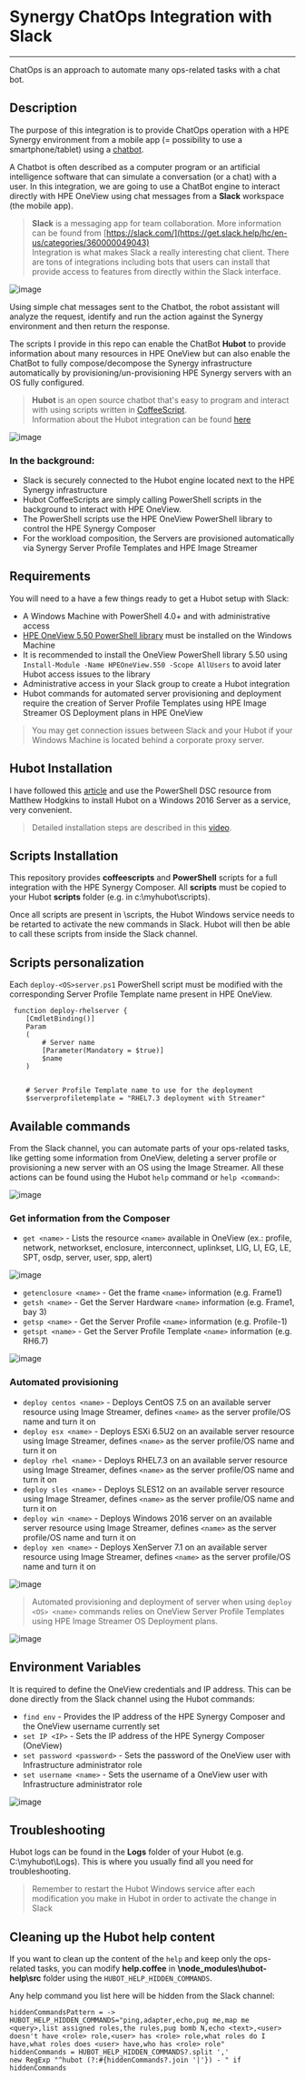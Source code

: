 # Synergy ChatOps Integration with Slack
----

ChatOps is an approach to automate many ops-related tasks with a chat bot. 

## Description

The purpose of this integration is to provide ChatOps operation with a HPE Synergy environment from a mobile app (= possibility to use a smartphone/tablet) using a [chatbot](https://slack.com/apps/A7FTEHPEG-chatbot).

A Chatbot is often described as a computer program or an artificial intelligence software that can simulate a conversation (or a chat) with a user. In this integration, we are going to use a ChatBot engine to interact directly with HPE OneView using chat messages from a **Slack** workspace (the mobile app).  

> **Slack** is a messaging app for team collaboration. More information can be found from [https://slack.com/](https://get.slack.help/hc/en-us/categories/360000049043)   
> Integration is what makes Slack a really interesting chat client. There are tons of integrations including bots that users can install that provide access to features from
> directly within the Slack interface.

![image](https://user-images.githubusercontent.com/13134334/65966111-f67e2900-e45f-11e9-844a-0b2f7ee980b5.png)

Using simple chat messages sent to the Chatbot, the robot assistant will analyze the request, identify and run the action against the Synergy environment and then return the response. 

The scripts I provide in this repo can enable the ChatBot **Hubot** to provide information about many resources in HPE OneView but can also enable the ChatBot to fully compose/decompose the Synergy infrastructure automatically by provisioning/un-provisioning HPE Synergy servers with an OS fully configured.

> **Hubot** is an open source chatbot that's easy to program and interact with using scripts written in [CoffeeScript](https://en.wikipedia.org/wiki/CoffeeScript).  
> Information about the Hubot integration can be found [here](https://slack.com/apps/A0F7XDU93-hubot)

![image](https://user-images.githubusercontent.com/13134334/59511848-9f0b7b80-8eb7-11e9-928a-fb59f04aa28e.png)

### In the background: 
* Slack is securely connected to the Hubot engine located next to the HPE Synergy infrastructure
* Hubot CoffeeScripts are simply calling PowerShell scripts in the background to interact with HPE OneView. 
* The PowerShell scripts use the HPE OneView PowerShell library to control the HPE Synergy Composer 
* For the workload composition, the Servers are provisioned automatically via Synergy Server Profile Templates and HPE Image Streamer 


## Requirements
You will need to a have a few things ready to get a Hubot setup with Slack:

* A Windows Machine with PowerShell 4.0+ and with administrative access
* [HPE OneView 5.50 PowerShell library](https://github.com/HewlettPackard/POSH-HPEOneView) must be installed on the Windows Machine
* It is recommended to install the OneView PowerShell library 5.50 using `Install-Module -Name HPEOneView.550 -Scope AllUsers` to avoid later Hubot access issues to the library  
* Administrative access in your Slack group to create a Hubot integration
* Hubot commands for automated server provisioning and deployment require the creation of Server Profile Templates using HPE Image Streamer OS Deployment plans in HPE OneView

> You may get connection issues between Slack and your Hubot if your Windows Machine is located behind a corporate proxy server.


## Hubot Installation
I have followed this [article](https://hodgkins.io/chatops-on-windows-with-hubot-and-powershell) and use the PowerShell DSC resource from Matthew Hodgkins to install Hubot on a Windows 2016 Server as a service, very convenient. 
> Detailed installation steps are described in this [video](https://www.youtube.com/watch?v=Gh-vYprIo7c).

## Scripts Installation

This repository provides **coffeescripts** and **PowerShell** scripts for a full integration with the HPE Synergy Composer. 
All **scripts** must be copied to your Hubot **scripts** folder (e.g. in c:\myhubot\scripts).  

Once all scripts are present in \scripts, the Hubot Windows service needs to be retarted to activate the new commands in Slack.
Hubot will then be able to call these scripts from inside the Slack channel.

## Scripts personalization
Each `deploy-<OS>server.ps1` PowerShell script must be modified with the corresponding Server Profile Template name present in HPE OneView. 
 
```
 function deploy-rhelserver {
    [CmdletBinding()]
    Param
    (
        # Server name
        [Parameter(Mandatory = $true)]
        $name 
    )
 
 
    # Server Profile Template name to use for the deployment
    $serverprofiletemplate = "RHEL7.3 deployment with Streamer"

```

## Available commands
From the Slack channel, you can automate parts of your ops-related tasks, like getting some information from OneView, deleting a server profile or provisioning a new server with an OS using the Image Streamer. All these actions can be found using the Hubot ``help`` command or `help <command>`:
  
![image](https://user-images.githubusercontent.com/13134334/65963159-730e0900-e45a-11e9-9039-31df126eb3c1.png)
  
### Get information from the Composer  
* `get <name>` - Lists the resource `<name>` available in OneView (ex.: profile, network, networkset, enclosure, interconnect, uplinkset, LIG, LI, EG, LE, SPT, osdp, server, user, spp, alert)
  
![image](https://user-images.githubusercontent.com/13134334/65963354-e0ba3500-e45a-11e9-8d51-6b9d30d9fba8.png)
  
* `getenclosure <name>` - Get the frame `<name>` information (e.g. Frame1)
* `getsh <name>` - Get the Server Hardware `<name>` information (e.g. Frame1, bay 3)
* `getsp <name>` - Get the Server Profile `<name>` information (e.g. Profile-1)
* `getspt <name>` - Get the Server Profile Template `<name>` information (e.g. RH6.7)
  
![image](https://user-images.githubusercontent.com/13134334/65963895-03991900-e45c-11e9-9736-9ab0b5e08a33.png)

### Automated provisioning
  
* `deploy centos <name>` - Deploys CentOS 7.5 on an available server resource using Image Streamer, defines `<name>` as the server profile/OS name and turn it on 
* `deploy esx <name>` - Deploys ESXi 6.5U2 on an available server resource using Image Streamer, defines `<name>` as the server profile/OS name and turn it on
* `deploy rhel <name>` - Deploys RHEL7.3 on an available server resource using Image Streamer, defines `<name>` as the server profile/OS name and turn it on
* `deploy sles <name>` - Deploys SLES12 on an available server resource using Image Streamer, defines `<name>` as the server profile/OS name and turn it on 
* `deploy win <name>` - Deploys Windows 2016 server on an available server resource using Image Streamer, defines `<name>` as the server profile/OS name and turn it on
* `deploy xen <name>` - Deploys XenServer 7.1 on an available server resource using Image Streamer, defines `<name>` as the server profile/OS name and turn it on
  
![image](https://user-images.githubusercontent.com/13134334/65964547-7ce53b80-e45d-11e9-8499-fa45e2c575c5.png)

> Automated provisioning and deployment of server when using `deploy <OS> <name>` commands relies on OneView Server Profile Templates using HPE Image Streamer OS Deployment plans.

![image](https://user-images.githubusercontent.com/13134334/59421884-abb4a480-8dcf-11e9-953e-8f86187d0dfb.png)


## Environment Variables
It is required to define the OneView credentials and IP address. This can be done directly from the Slack channel using the Hubot commands: 
 
* `find env` - Provides the IP address of the HPE Synergy Composer and the OneView username currently set  
* `set IP <IP>` - Sets the IP address of the HPE Synergy Composer (OneView)
* `set password <password>` - Sets the password of the OneView user with Infrastructure administrator role  
* `set username <name>` - Sets the username of a OneView user with Infrastructure administrator role

![image](https://user-images.githubusercontent.com/13134334/59512244-9ff0dd00-8eb8-11e9-9167-9c767dad787e.png)

## Troubleshooting
Hubot logs can be found in the **Logs** folder of your Hubot (e.g. C:\myhubot\Logs). This is where you usually find all you need for troubleshooting.

> Remember to restart the Hubot Windows service after each modification you make in Hubot in order to activate the change in Slack

## Cleaning up the Hubot help content
If you want to clean up the content of the ``help`` and keep only the ops-related tasks, you can modify **help.coffee** in **\node_modules\hubot-help\src** folder using the ``HUBOT_HELP_HIDDEN_COMMANDS``.   

Any help command you list here will be hidden from the Slack channel:

```
hiddenCommandsPattern = -> HUBOT_HELP_HIDDEN_COMMANDS="ping,adapter,echo,pug me,map me <query>,list assigned roles,the rules,pug bomb N,echo <text>,<user> doesn't have <role> role,<user> has <role> role,what roles do I have,what roles does <user> have,who has <role> role"
hiddenCommands = HUBOT_HELP_HIDDEN_COMMANDS?.split ','
new RegExp "^hubot (?:#{hiddenCommands?.join '|'}) - " if hiddenCommands
```
